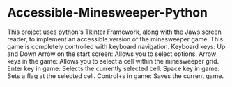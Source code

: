 # Accessible-Minesweeper-Python
This project uses python's Tkinter Framework, along with the Jaws screen reader, to implement an accessible version of the minesweeper game. This game is completely controlled with keyboard navigation.
Keyboard keys:
Up and Down Arrow on the start screen: Allows you to select options.
Arrow keys in the game: Allows you to select a cell within the minesweeper grid.
Enter key in game: Selects the currently selected cell.
Space key in game: Sets a flag at the selected cell.
Control+s in game: Saves the current game.
